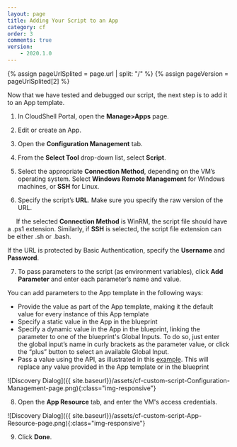 ```yaml
---
layout: page
title: Adding Your Script to an App
category: cf
order: 3
comments: true
version:
    - 2020.1.0
---
```


{% assign pageUrlSplited = page.url | split: "/" %}
{% assign pageVersion = pageUrlSplited[2] %}

Now that we have tested and debugged our script, the next step is to add it to an App template.

1)	In CloudShell Portal, open the **Manage>Apps** page.

2)	Edit or create an App.

3)	Open the **Configuration Management** tab.

4)	From the **Select Tool** drop-down list, select **Script**.

5)	Select the appropriate **Connection Method**, depending on the VM’s operating system. Select **Windows Remote Management** for Windows machines, or **SSH** for Linux.

6)	Specify the script’s **URL**. Make sure you specify the raw version of the URL.

&nbsp;&nbsp;&nbsp;&nbsp;&nbsp;If the selected **Connection Method** is WinRM, the script file should have a .ps1 extension. Similarly, if **SSH** is selected, the script file extension can be either .sh or .bash.

If the URL is protected by Basic Authentication, specify the **Username** and **Password**. 

7)	To pass parameters to the script (as environment variables), click **Add Parameter** and enter each parameter’s name and value.

You can add parameters to the App template in the following ways:
*  Provide the value as part of the App template, making it the default value for every instance of this App template
*  Specify a static value in the App in the blueprint
*  Specify a dynamic value in the App in the blueprint, linking the parameter to one of the blueprint's Global Inputs. To do so, just enter the global input’s name in curly brackets as the parameter value, or click the “plus” button to select an available Global Input.
*  Pass a value using the API, as illustrated in this [example]({{site.baseurl}}/configmanagement/{{pageVersion}}/cf-custom-scripts.html#CustomScriptParams). This will replace any value provided in the App template or in the blueprint

![Discovery Dialog]({{ site.baseurl}}/assets/cf-custom-script-Configuration-Management-page.png){:class="img-responsive"}

8)	Open the **App Resource** tab, and enter the VM's access credentials.

![Discovery Dialog]({{ site.baseurl}}/assets/cf-custom-script-App-Resource-page.png){:class="img-responsive"}
 
9)	Click **Done**.

